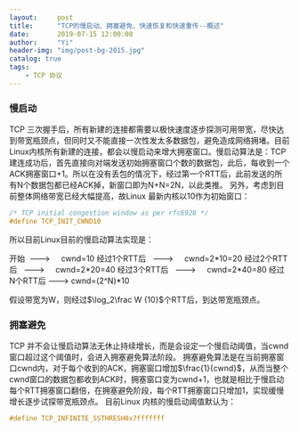 ```yaml
---
layout:     post
title:      "TCP的慢启动、拥塞避免、快速恢复和快速重传--概述"
date:       2019-07-15 12:00:00
author:     "Yi"
header-img: "img/post-bg-2015.jpg"
catalog: true
tags:
    - TCP 协议
---
```


### 慢启动
TCP 三次握手后，所有新建的连接都需要以极快速度逐步探测可用带宽，尽快达到带宽瓶颈点，但同时又不能直接一次性发太多数据包，避免造成网络拥堵。目前Linux内核所有新建的连接，都会以慢启动来增大拥塞窗口。慢启动算法是：TCP建连成功后，首先直接向对端发送初始拥塞窗口个数的数据包，此后，每收到一个ACK拥塞窗口+1。所以在没有丢包的情况下，经过第一个RTT后，此前发送的所有N个数据包都已经ACK掉，新窗口即为N+N=2N，以此类推。
另外，考虑到目前整体网络带宽已经大幅提高，故Linux 最新内核以10作为初始窗口：

```c
/* TCP initial congestion window as per rfc6928 */
#define TCP_INIT_CWND10
```

所以目前Linux目前的慢启动算法实现是：

开始          --->     cwnd=10
经过1个RTT后   --->     cwnd=2\*10=20
经过2个RTT后   --->     cwnd=2\*20=40
经过3个RTT后   --->     cwnd=2\*40=80
经过N个RTT后   --->     cwnd=(2^N)\*10

假设带宽为W，则经过$\log_2\frac W {10}$个RTT后，到达带宽瓶颈点。

### 拥塞避免
TCP 并不会让慢启动算法无休止持续增长，而是会设定一个慢启动阈值，当cwnd窗口超过这个阈值时，会进入拥塞避免算法阶段。
拥塞避免算法是在当前拥塞窗口cwnd内，对于每个收到的ACK，拥塞窗口增加$\frac{1}{cwnd}$，从而当整个cwnd窗口的数据包都收到ACK时，拥塞窗口变为cwnd+1，也就是相比于慢启动每个RTT拥塞窗口翻倍，在拥塞避免阶段，每个RTT拥塞窗口只增加1，实现缓慢增长逐步试探带宽瓶颈点。
目前Linux 内核的慢启动阈值默认为：

```c
#define TCP_INFINITE_SSTHRESH0x7fffffff
```
